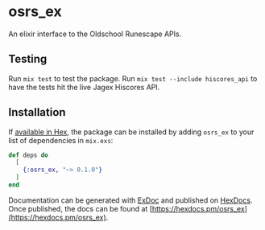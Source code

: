 # osrs_ex
An elixir interface to the Oldschool Runescape APIs.

## Testing

Run `mix test` to test the package.  Run `mix test --include hiscores_api` to
have the tests hit the live Jagex Hiscores API.

## Installation

If [available in Hex](https://hex.pm/docs/publish), the package can be installed
by adding `osrs_ex` to your list of dependencies in `mix.exs`:

```elixir
def deps do
  [
    {:osrs_ex, "~> 0.1.0"}
  ]
end
```

Documentation can be generated with [ExDoc](https://github.com/elixir-lang/ex_doc)
and published on [HexDocs](https://hexdocs.pm). Once published, the docs can
be found at [https://hexdocs.pm/osrs_ex](https://hexdocs.pm/osrs_ex).
